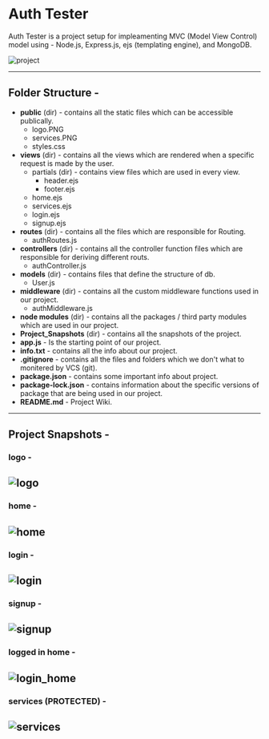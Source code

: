 # Auth Tester

Auth Tester is a project setup for impleamenting MVC (Model View Control) model using - Node.js, Express.js, ejs (templating engine), and MongoDB. <br />

![project](Project_Snapshots/project_display.jpg)

---
## Folder Structure -
- **public** (dir) - contains all the static files which can be accessible publically.
  - logo.PNG
  - services.PNG
  - styles.css
- **views** (dir) - contains all the views which are rendered when a specific request is made by the user.
  - partials (dir) - contains view files which are used in every view.
    - header.ejs
    - footer.ejs
  - home.ejs
  - services.ejs
  - login.ejs
  - signup.ejs
- **routes** (dir) - contains all the files which are responsible for Routing.
  - authRoutes.js
- **controllers** (dir) - contains all the controller function files which are responsible for deriving different routs.
  - authController.js
- **models** (dir) - contains files that define the structure of db.
  - User.js
- **middleware** (dir) - contains all the custom middleware functions used in our project.
  - authMiddleware.js
- **node modules** (dir) - contains all the packages / third party modules which are used in our project.
- **Project_Snapshots** (dir) - contains all the snapshots of the project.
- **app.js** - Is the starting point of our project.
- **info.txt** - contains all the info about our project.
- **.gitignore** - contains all the files and folders which we don't what to monitered by VCS (git).
- **package.json** - contains some important info about project.
- **package-lock.json** - contains information about the specific versions of package that are being used in our project.
- **README.md** - Project Wiki.

---

## Project Snapshots -
### logo -
![logo](Project_Snapshots/logo.jpg)
---
### home -
![home](Project_Snapshots/home.jpg)
---
### login -
![login](Project_Snapshots/login.jpg)
---
### signup -
![signup](Project_Snapshots/signup.jpg)
---
### logged in home -
![login_home](Project_Snapshots/home_login.jpg)
---
### services (PROTECTED) -
![services](Project_Snapshots/services.jpg)
---
